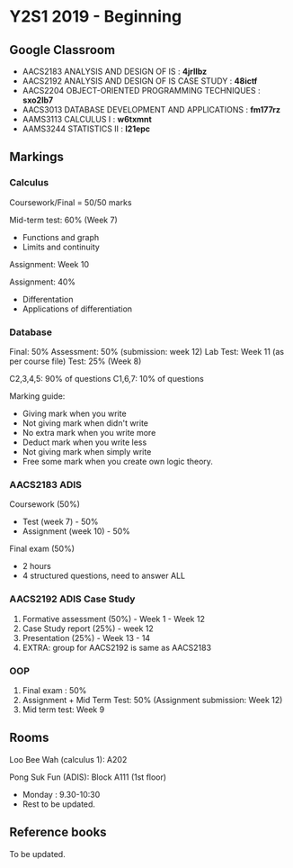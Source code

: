 # Y2S1 2019 - Beginning

## Google Classroom

- AACS2183    ANALYSIS AND DESIGN OF IS               : **4jrllbz**
- AACS2192    ANALYSIS AND DESIGN OF IS CASE STUDY    : **48ictf**
- AACS2204    OBJECT-ORIENTED PROGRAMMING TECHNIQUES  : **sxo2lb7**
- AACS3013    DATABASE DEVELOPMENT AND APPLICATIONS   : **fm177rz**
- AAMS3113    CALCULUS I                              : **w6txmnt**
- AAMS3244    STATISTICS II                           : **l21epc**

## Markings

### Calculus

Coursework/Final = 50/50 marks

Mid-term test: 60% (Week 7)

- Functions and graph
- Limits and continuity

Assignment: Week 10

Assignment: 40%

- Differentation
- Applications of differentiation

### Database

Final: 50%
Assessment: 50% (submission: week 12)
Lab Test: Week 11 (as per course file)
Test: 25% (Week 8)

C2,3,4,5: 90% of questions
C1,6,7: 10% of questions

Marking guide:
- Giving mark when you write
- Not giving mark when didn't write
- No extra mark when you write more
- Deduct mark when you write less
- Not giving mark when simply write
- Free some mark when you create own logic theory.

### AACS2183 ADIS

Coursework (50%)

- Test (week 7) - 50%
- Assignment (week 10) - 50%

Final exam (50%)

- 2 hours
- 4 structured questions, need to answer ALL

### AACS2192 ADIS Case Study

1. Formative assessment (50%) - Week 1 - Week 12
2. Case Study report (25%) - week 12
3. Presentation (25%) - Week 13 - 14
4. EXTRA: group for AACS2192 is same as AACS2183

### OOP

1. Final exam : 50%
2. Assignment + Mid Term Test: 50% (Assignment submission: Week 12)
3. Mid term test: Week 9

## Rooms

Loo Bee Wah (calculus 1): A202

Pong Suk Fun (ADIS): Block A111 (1st floor)

- Monday    : 9.30-10:30
- Rest to be updated.

## Reference books

To be updated.
